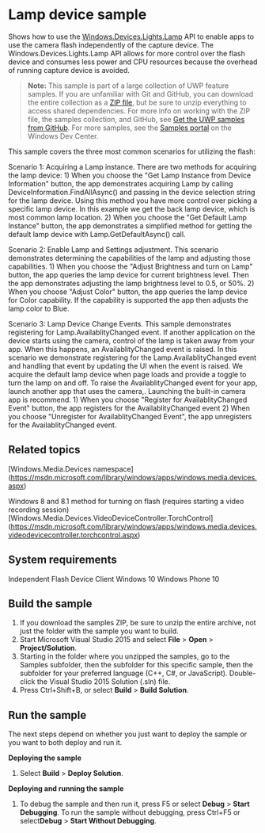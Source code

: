 ﻿<!---
  category: DevicesSensorsAndPower 
  samplefwlink: http://go.microsoft.com/fwlink/p/?LinkId=620558
--->

# Lamp device sample

Shows how to use the [Windows.Devices.Lights.Lamp](https://msdn.microsoft.com/library/windows/apps/windows.devices.lights.aspx) 
API to enable apps to use the camera flash
independently of the capture device. The Windows.Devices.Lights.Lamp API allows for more control 
over the flash device and consumes less power and CPU
resources because the overhead of running capture device is avoided.

> **Note:** This sample is part of a large collection of UWP feature samples. 
> If you are unfamiliar with Git and GitHub, you can download the entire collection as a 
> [ZIP file](https://github.com/Microsoft/Windows-universal-samples/archive/master.zip), but be 
> sure to unzip everything to access shared dependencies. For more info on working with the ZIP file, 
> the samples collection, and GitHub, see [Get the UWP samples from GitHub](https://aka.ms/ovu2uq). 
> For more samples, see the [Samples portal](https://aka.ms/winsamples) on the Windows Dev Center. 

This sample covers the three most common scenarios for utilizing the flash:

Scenario 1: Acquiring a Lamp instance. There are two methods for acquiring the lamp device:
     1)  When you choose the "Get Lamp Instance from Device Information" button, the app demonstrates acquiring Lamp by calling DeviceInformation.FindAllAsync()
     and passing in the device selection string for the lamp device. Using this method you have more control over picking a specific lamp device. In this example
     we get the back lamp device, which is most common lamp location.
     2) When you choose the "Get Default Lamp Instance" button, the app demonstrates a simplified method for getting the default lamp device with Lamp.GetDefaultAsync() call. 

Scenario 2: Enable Lamp and Settings adjustment. This scenario demonstrates determining the capabilities of the lamp and adjusting those capabilities.
    1) When you choose the "Adjust Brightness and turn on Lamp" button, the app queries the lamp device for current brightness level. Then the app demonstrates adjusting the lamp
    brightness level to 0.5, or 50%. 
    2) When you choose "Adjust Color" button, the app queries the lamp device for Color capability. If the capability is supported the app then adjusts the lamp color to Blue.

Scenario 3: Lamp Device Change Events. This sample demonstrates registering for Lamp.AvailablityChanged event. If another application on the device starts using the camera, control of the lamp is taken away from your app.
When this happens, an AvailablityChanged event is raised. In this scenario we demonstrate registering for the Lamp.AvailablityChanged event and handling that event by updating the UI when the event is raised. We acquire
the default lamp device when page loads and provide a toggle to turn the lamp on and off. To raise the AvailablityChanged event for your app, launch another app that uses the camera,. Launching the built-in camera app is recommend.
    1) When you choose "Register for AvailablityChanged Event" button, the app registers for the AvailablityChanged event
    2) When you choose "Unregister for AvailablityChanged Event", the app unregisters for the AvailablityChanged event.

Related topics
--------------

[Windows.Media.Devices namespace] (https://msdn.microsoft.com/library/windows/apps/windows.media.devices.aspx)

Windows 8 and 8.1 method for turning on flash (requires starting a video recording session)
[Windows.Media.Devices.VideoDeviceController.TorchControl] (https://msdn.microsoft.com/library/windows/apps/windows.media.devices.videodevicecontroller.torchcontrol.aspx)


System requirements
-----------------------------
Independent Flash Device
Client
Windows 10
Windows Phone 10

Build the sample
----------------

1. If you download the samples ZIP, be sure to unzip the entire archive, not just the folder with the sample you want to build. 
2. Start Microsoft Visual Studio 2015 and select **File** \> **Open** \> **Project/Solution**.
3. Starting in the folder where you unzipped the samples, go to the Samples subfolder, then the subfolder for this specific sample, then the subfolder for your preferred language (C++, C#, or JavaScript). Double-click the Visual Studio 2015 Solution (.sln) file.
4. Press Ctrl+Shift+B, or select **Build** \> **Build Solution**.

Run the sample
--------------

The next steps depend on whether you just want to deploy the sample or you want to both deploy and run it.

**Deploying the sample**
1.  Select **Build** \> **Deploy Solution**.

**Deploying and running the sample**
1.  To debug the sample and then run it, press F5 or select **Debug** \> **Start Debugging**. To run the sample without debugging, press Ctrl+F5 or select**Debug** \> **Start Without Debugging**.